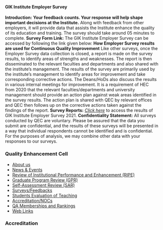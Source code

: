 #### GIK Institute Employer Survey
**Introduction:**
**Your feedback counts. Your response will help shape important decisions at the Institute.** Along with feedback from other employers, it will provide data that assists the Institute enhance the quality of its education and training. The survey should take around 05 minutes to complete.
**Survey Form Link:**
The GIK Institute Employer Survey can be accessed by following the link given below:
**How Employer Survey results are used for Continuous Quality Improvement**
Like other surveys, once the Employer Survey data collection is closed, a report is made on the survey results, to identify areas of strengths and weaknesses. The report is then disseminated to the relevant faculties and departments and also shared with the institute’s management. The results of the survey are primarily used by the institute’s management to identify areas for improvement and take corresponding corrective actions. The Deans/HoDs also discuss the results in various internal meetings for improvement. It is a requirement of HEC from 2020 that the relevant faculties/departments and university management should provide an action plan against weak areas identified in the survey results. The action plan is shared with QEC by relevant offices and QEC then follows up on the corrective actions taken against the findings of the report.
**Survey Reports:**
[_Click here_](https://giki.edu.pk/wp-content/uploads/2022/06/Employer-Survey-Analysis-Report-2021.pdf) to access the results of GIK Institute Employer Survey 2021.
**Confidentiality Statement:**
All surveys conducted by QEC are voluntary. Please be assured that the data you submit are confidential, and the results of these surveys will be presented in a way that individual respondents cannot be identified and is confidential. For the purposes of analysis, we may combine other data with your responses to our surveys.
### Quality Enhancement Cell
  * [About us](https://giki.edu.pk/quality-enhancement-cell/international-rankings/)
  * [News & Events](https://giki.edu.pk/quality-enhancement-cell/news-events/)
  * [Review of Institutional Performance and Enhancement (RIPE)](https://giki.edu.pk/quality-enhancement-cell/institutional-performance-evaluation/)
  * [Graduate Program Review (GPR)](https://giki.edu.pk/quality-enhancement-cell/training-and-seminars/)
  * [Self-Assessment Review (SAR)](https://giki.edu.pk/quality-enhancement-cell/program-self-assessments/)
  * [Surveys/Feedbacks](https://giki.edu.pk/quality-enhancement-cell/surveys/)
  * [Students Evaluation of Teaching](https://giki.edu.pk/quality-enhancement-cell/students-evaluation-of-teaching/)
  * [Accreditation/NOCs](https://giki.edu.pk/quality-enhancement-cell/accreditation-of-undergraduate-programs/)
  * [QA Memberships and Rankings](https://giki.edu.pk/quality-enhancement-cell/international-qa-memberships/)
  * [Web Links](https://giki.edu.pk/quality-enhancement-cell/downloads/)


### Accreditation
  

